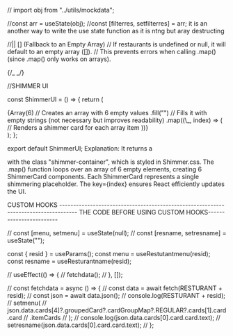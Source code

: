 // import obj from "../utils/mockdata";

//const arr = useState(obj);
//const [filterres, setfilterres] = arr; it is an another way to write the use state function as it is ntng but aray destructing

//|| [] (Fallback to an Empty Array)
// If restaurants is undefined or null, it will default to an empty array ([]).
// This prevents errors when calling .map() (since .map() only works on arrays).

{/_ <RestuarantCard  resdata={obj[0]}/>
<RestuarantCard  resdata={obj[1]}/>
_/}

//SHIMMER UI

const ShimmerUI = () => {
return (

<div className="shimmer-container">
{Array(6) // Creates an array with 6 empty values
.fill("") // Fills it with empty strings (not necessary but improves readability)
.map((\_, index) => (
<ShimmerCard key={index} /> // Renders a shimmer card for each array item
))}
</div>
);
};

export default ShimmerUI;
Explanation:
It returns a <div> with the class "shimmer-container", which is styled in Shimmer.css.
The .map() function loops over an array of 6 empty elements, creating 6 ShimmerCard components.
Each ShimmerCard represents a single shimmering placeholder.
The key={index} ensures React efficiently updates the UI.

CUSTOM HOOKS ------------------------------------------------------------------------------------
THE CODE BEFORE USING CUSTOM HOOKS------------------------

// const [menu, setmenu] = useState(null);
// const [resname, setresname] = useState("");

const { resid } = useParams();
const menu = useRestutantmenu(resid);
const resname = useResturantname(resid);

// useEffect(() => {
// fetchdata();
// }, []);

// const fetchdata = async () => {
// const data = await fetch(RESTURANT + resid);
// const json = await data.json();
// console.log(RESTURANT + resid);
// setmenu(
// json.data.cards[4]?.groupedCard?.cardGroupMap?.REGULAR?.cards[1].card.card
// .itemCards
// );
// console.log(json.data.cards[0].card.card.text);
// setresname(json.data.cards[0].card.card.text);
// };

